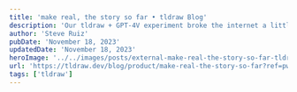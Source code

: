 ```yaml
---
title: 'make real, the story so far • tldraw Blog'
description: 'Our tldraw + GPT-4V experiment broke the internet a little.'
author: 'Steve Ruiz'
pubDate: 'November 18, 2023'
updatedDate: 'November 18, 2023'
heroImage: '../../images/posts/external-make-real-the-story-so-far-tldraw-blog/banner_16_9-1-20250912-151244.png'
url: 'https://tldraw.dev/blog/product/make-real-the-story-so-far?ref=pwv.com'
tags: ['tldraw']
---
```

